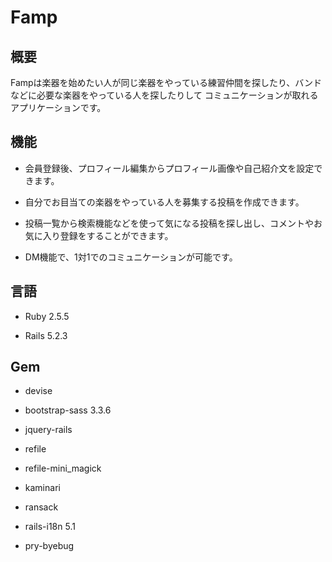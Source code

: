 # Famp

## 概要

Fampは楽器を始めたい人が同じ楽器をやっている練習仲間を探したり、バンドなどに必要な楽器をやっている人を探したりして
コミュニケーションが取れるアプリケーションです。

## 機能

* 会員登録後、プロフィール編集からプロフィール画像や自己紹介文を設定できます。

* 自分でお目当ての楽器をやっている人を募集する投稿を作成できます。

* 投稿一覧から検索機能などを使って気になる投稿を探し出し、コメントやお気に入り登録をすることができます。

* DM機能で、1対1でのコミュニケーションが可能です。

## 言語

* Ruby 2.5.5

* Rails 5.2.3

## Gem

* devise

* bootstrap-sass 3.3.6

* jquery-rails

* refile

* refile-mini_magick

* kaminari

* ransack

* rails-i18n 5.1

* pry-byebug